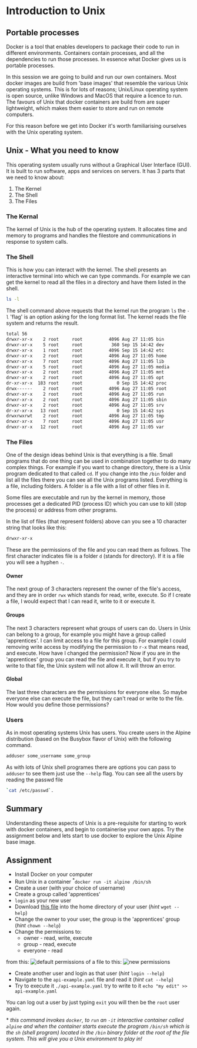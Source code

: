 # Introduction to Unix

## Portable processes

Docker is a tool that enables developers to package their code to run in different environments. Containers contain processes, and all the dependencies to run those processes. In essence what Docker gives us is portable processes.

In this session we are going to build and run our own containers. Most docker images are build from 'base images' that resemble the various Unix operating systems. This is for lots of reasons; Unix/Linux operating system is open source, unlike Windows and MacOS that require a licence to run. The favours of Unix that docker containers are build from are super lightweight, which makes them easier to store and run on remote computers.

For this reason before we get into Docker it's worth familiarising ourselves with the Unix operating system.

## Unix - What you need to know

This operating system usually runs without a Graphical User Interface (GUI). It is built to run software, apps and services on servers. It has 3 parts that we need to know about:

1. The Kernel
1. The Shell
1. The Files

### The Kernal

The kernel of Unix is the hub of the operating system. It allocates time and memory to programs and handles the filestore and communications in response to system calls.

### The Shell

This is how you can interact with the kernel. The shell presents an interactive terminal into which we can type commands. For example we can get the kernel to read all the files in a directory and have them listed in the shell.

```sh
ls -l
```
The shell command above requests that the kernel run the program `ls` the `-l` 'flag' is an option asking for the long format list. The kernel reads the file system and returns the result.
```sh
total 56
drwxr-xr-x    2 root     root          4096 Aug 27 11:05 bin
drwxr-xr-x    5 root     root           360 Sep 15 14:42 dev
drwxr-xr-x    1 root     root          4096 Sep 15 14:42 etc
drwxr-xr-x    2 root     root          4096 Aug 27 11:05 home
drwxr-xr-x    7 root     root          4096 Aug 27 11:05 lib
drwxr-xr-x    5 root     root          4096 Aug 27 11:05 media
drwxr-xr-x    2 root     root          4096 Aug 27 11:05 mnt
drwxr-xr-x    2 root     root          4096 Aug 27 11:05 opt
dr-xr-xr-x  183 root     root             0 Sep 15 14:42 proc
drwx------    2 root     root          4096 Aug 27 11:05 root
drwxr-xr-x    2 root     root          4096 Aug 27 11:05 run
drwxr-xr-x    2 root     root          4096 Aug 27 11:05 sbin
drwxr-xr-x    2 root     root          4096 Aug 27 11:05 srv
dr-xr-xr-x   13 root     root             0 Sep 15 14:42 sys
drwxrwxrwt    2 root     root          4096 Aug 27 11:05 tmp
drwxr-xr-x    7 root     root          4096 Aug 27 11:05 usr
drwxr-xr-x   12 root     root          4096 Aug 27 11:05 var
```
### The Files
One of the design ideas behind Unix is that everything is a file. Small programs that do one thing can be used in combination together to do many complex things. For example if you want to change directory, there is a Unix program dedicated to that called `cd`. If you change into the `/bin` folder and list all the files there you can see all the Unix programs listed. Everything is a file, including folders. A folder is a file with a list of other files in it.

Some files are executable and run by the kernel in memory, those processes get a dedicated PID (process ID) which you can use to kill (stop the process) or address from other programs.

In the list of files (that represent folders) above can you see a 10 character string that looks like this:
```sh
drwxr-xr-x
```
These are the permissions of the file and you can read them as follows. The first character indicates file is a folder `d` (stands for directory). If it is a file you will see a hyphen `-`.

#### Owner

The next group of 3 characters represent the owner of the file's access, and they are in order `rwx` which stands for read, write, execute. So if I create a file, I would expect that I can read it, write to it or execute it.

#### Groups

The next 3 characters represent what groups of users can do. Users in Unix can belong to a group, for example you might have a group called 'apprentices'. I can limit access to a file for this group. For example I could removing write access by modifying the permission to `r-x` that means read, and execute. How have I changed the permission? Now if you are in the 'apprentices' group you can read the file and execute it, but if you try to write to that file, the Unix system will not allow it. It will throw an error.

#### Global

The last three characters are the permissions for everyone else. So maybe everyone else can execute the file, but they can't read or write to the file. How would you define those permissions?

### Users

As in most operating systems Unix has users. You create users in the Alpine distribution (based on the Busybox flavor of Unix) with the following command.
```sh
adduser some_username some_group
```
As with lots of Unix shell programes there are options you can pass to `adduser` to see them just use the `--help` flag. You can see all the users by reading the passwd file 
```sh
`cat /etc/passwd`.
```

## Summary

Understanding these aspects of Unix is a pre-requisite for starting to work with docker containers, and begin to containerise your own apps. Try the assignment below and lets start to use docker to explore the Unix Alpine base image.

## Assignment

* Install Docker on your computer
* Run Unix in a container <sup>*</sup>`docker run -it alpine /bin/sh`
* Create a user (with your choice of username)
* Create a group called 'apprentices'
* `login` as your new user
* Download [this file](https://multiverselearningproducts.github.io/curriculum/api-example.yaml) into the home directory of your user (_hint_ `wget --help`)
* Change the owner to your user, the group is the 'apprentices' group (_hint_ `chown --help`)
* Change the permissions to:
    - owner - read, write, execute
    - group - read, execute
    - everyone - read

from this:
![default permissions of a file](https://user-images.githubusercontent.com/4499581/133586863-e9c26818-3273-4201-bc6b-5e9918bf7bef.png)
to this:
![new permissions](https://user-images.githubusercontent.com/4499581/133586865-7273890c-66fc-4055-9983-02cc78b9b239.png)

* Create another user and login as that user (_hint_ `login --help`)
* Navigate to the `api-example.yaml` file and read it (_hint_ `cat --help`)
* Try to execute it `./api-example.yaml` try to write to it `echo "my edit" >> api-example.yaml`

You can log out a user by just typing `exit` you will then be the `root` user again.

\* _this command invokes `docker`, to `run` an `-it` interactive container called `alpine` and when the container starts execute the program `/bin/sh` which is the `sh` (shell program) located in the `/bin` binary folder at the root of the file system. This will give you a Unix environment to play in!_
